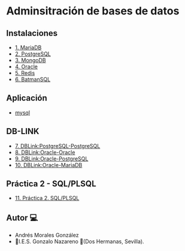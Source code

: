 # Adminsitración de bases de datos

## Instalaciones

- [1. MariaDB](./mysql.md)
- [2. PostgreSQL](./Postgres.md)
- [3. MongoDB](./mongodb.md)
- [4. Oracle](./oracle-debian.md)
- [5. Redis](./redis.md)
- [6. BatmanSQL](./batmanSQL.md)

## Aplicación

- [mysql](APPwEB-mySQL/app.py)

## DB-LINK

- [7. DBLink:PostgreSQL-PostgreSQL](./dblink-Postgres.md)
- [8. DBLink:Oracle-Oracle](./dblink-Oraclex2.md)
- [9. DBLink:Oracle-PostgreSQL](./dblink-OraclexPostgre.md)
- [10. DBLink:Oracle-MariaDB](./dblink-OraclexMariadb.md)

## Práctica 2 - SQL/PLSQL

- [11. Práctica 2. SQL/PLSQL](./Práctica2-SQL/PLSQL.sql)

## Autor :computer:
* Andrés Morales González
* :school:I.E.S. Gonzalo Nazareno :round_pushpin:(Dos Hermanas, Sevilla).
